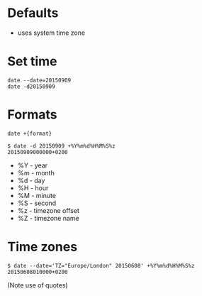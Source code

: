 # Defaults

* uses system time zone

# Set time

```
date --date=20150909
date -d20150909
```

# Formats

```
date +{format}
```

```
$ date -d 20150909 +%Y%m%d%H%M%S%z
20150909000000+0200
```

* %Y - year
* %m - month
* %d - day
* %H - hour
* %M - minute
* %S - second
* %z - timezone offset
* %Z - timezone name

# Time zones

```
$ date --date='TZ="Europe/London" 20150608' +%Y%m%d%H%M%S%z
20150608010000+0200
```
(Note use of quotes)